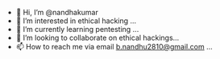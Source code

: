- 👋 Hi, I’m @nandhakumar
- 👀 I’m interested in ethical hacking ...
- 🌱 I’m currently learning pentesting ...
- 💞️ I’m looking to collaborate on ethical hackings...
- 📫 How to reach me via email b.nandhu2810@gmail.com ...

<!---
nandhu28100/nandhu28100 is a ✨ special ✨ repository because its `README.md` (this file) appears on your GitHub profile.
You can click the Preview link to take a look at your changes.
--->
